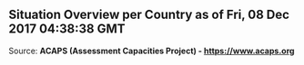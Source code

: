 ## Situation Overview per Country as of Fri, 08 Dec 2017 04:38:38 GMT

Source: **ACAPS (Assessment Capacities Project) - https://www.acaps.org**